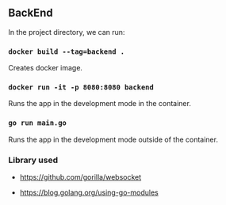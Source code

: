 ## BackEnd

In the project directory, we can run:

### `docker build --tag=backend .`

Creates docker image.

### `docker run -it -p 8080:8080 backend`

Runs the app in the development mode in the container.

### `go run main.go`

Runs the app in the development mode outside of the container.

### Library used

- https://github.com/gorilla/websocket

- https://blog.golang.org/using-go-modules